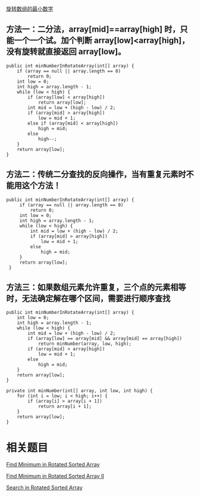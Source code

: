 [旋转数组的最小数字](https://www.nowcoder.com/practice/9f3231a991af4f55b95579b44b7a01ba?tpId=13&tqId=11159&tPage=1&rp=1&ru=/ta/coding-interviews&qru=/ta/coding-interviews/question-ranking&from=cyc_github) 

## 方法一：二分法，array[mid]==array[high] 时，只能一个一个试。加个判断 array[low]<array[high]，没有旋转就直接返回 array[low]。

    public int minNumberInRotateArray(int[] array) {
        if (array == null || array.length == 0)
            return 0;
        int low = 0;
        int high = array.length - 1;
        while (low < high) {
            if (array[low] < array[high])
                return array[low];
            int mid = low + (high - low) / 2;
            if (array[mid] > array[high])
                low = mid + 1;
            else if (array[mid] < array[high])
                high = mid;
            else
                high--;
        }
        return array[low];
    }

## 方法二：传统二分查找的反向操作，当有重复元素时不能用这个方法！

    public int minNumberInRotateArray(int[] array) {
         if (array == null || array.length == 0)
             return 0;
         int low = 0;
         int high = array.length - 1;
         while (low < high) {
             int mid = low + (high - low) / 2;
             if (array[mid] > array[high])
                 low = mid + 1;
             else
                 high = mid;
         }
         return array[low];
     }

## 方法三：如果数组元素允许重复，三个点的元素相等时，无法确定解在哪个区间，需要进行顺序查找

    public int minNumberInRotateArray(int[] array) {
        int low = 0;
        int high = array.length - 1;
        while (low < high) {
            int mid = low + (high - low) / 2;
            if (array[low] == array[mid] && array[mid] == array[high])
                return minNumber(array, low, high);
            if (array[mid] > array[high])
                low = mid + 1;
            else
                high = mid;
        }
        return array[low];
    }

    private int minNumber(int[] array, int low, int high) {
        for (int i = low; i < high; i++) {
            if (array[i] > array[i + 1])
                return array[i + 1];
        }
        return array[low];
    }

# 相关题目

[Find Minimum in Rotated Sorted Array](https://leetcode.com/problems/find-minimum-in-rotated-sorted-array/)

[Find Minimum in Rotated Sorted Array II](https://leetcode.com/problems/find-minimum-in-rotated-sorted-array-ii/)

[Search in Rotated Sorted Array](https://leetcode.com/problems/search-in-rotated-sorted-array/)
